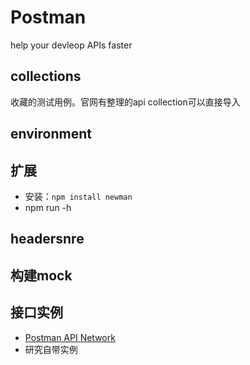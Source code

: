 # Postman

help your devleop APIs faster

## collections

收藏的测试用例。官网有整理的api collection可以直接导入

## environment

## 扩展

- 安装：`npm install newman`
- npm run -h

## headersnre 

## 构建mock

## 接口实例

- [Postman API Network](https://www.getpostman.com/api-network/)
- 研究自带实例